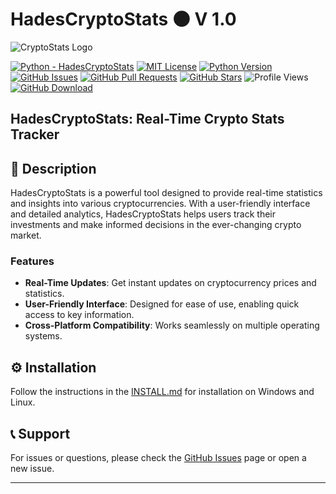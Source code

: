 # HadesCryptoStats  🌑 V 1.0


![CryptoStats Logo](https://github.com/haydenbanz/haydenbanz.github.io/blob/main/images/%20gitimage/CryptoStats.png?raw=true)

[![Python - HadesCryptoStats](https://img.shields.io/static/v1?label=Python&message=HadesCryptoStats&color=%242A3E87&labelColor=%236A7DA8&style=for-the-badge&&logo=python)](https://github.com/haydenbanz/CryptoStats/tree/main)
[![MIT License](https://img.shields.io/static/v1?label=License&message=MIT&color=%233DA639&labelColor=%23e3e3e3&style=for-the-badge)](https://github.com/haydenbanz/CryptoStats/blob/main/LICENSE)
[![Python Version](https://img.shields.io/static/v1?label=Python&message=3.6%2B&color=%230078D6&labelColor=%23e3e3e3&style=for-the-badge&logo=python)](https://www.python.org/downloads/)
[![GitHub Issues](https://img.shields.io/github/issues/haydenbanz/CryptoStats?style=for-the-badge)](https://github.com/haydenbanz/CryptoStats/issues)
[![GitHub Pull Requests](https://img.shields.io/github/issues-pr/haydenbanz/CryptoStats?style=for-the-badge)](https://github.com/haydenbanz/CryptoStats/pulls)
[![GitHub Stars](https://img.shields.io/github/stars/haydenbanz/HadesCryptoStats?style=for-the-badge)](https://github.com/haydenbanz/HadesCryptoStats/stargazers)
![Profile Views](https://komarev.com/ghpvc/?username=haydenbanz&color=%232A3E87&labelColor=%236A7DA8&style=for-the-badge)
[![GitHub Download](https://img.shields.io/static/v1?label=Download&message=CryptoStats&color=%242A3E87&labelColor=%236A7DA8&style=for-the-badge)](https://github.com/haydenbanz/CryptoStats/releases)

## HadesCryptoStats: Real-Time Crypto Stats Tracker

## 📖 Description

HadesCryptoStats is a powerful tool designed to provide real-time statistics and insights into various cryptocurrencies. With a user-friendly interface and detailed analytics, HadesCryptoStats helps users track their investments and make informed decisions in the ever-changing crypto market.

### Features
- **Real-Time Updates**: Get instant updates on cryptocurrency prices and statistics.
- **User-Friendly Interface**: Designed for ease of use, enabling quick access to key information.
- **Cross-Platform Compatibility**: Works seamlessly on multiple operating systems.

## ⚙️ Installation

Follow the instructions in the [INSTALL.md](INSTALL.md) for installation on Windows and Linux.

## 📞 Support

For issues or questions, please check the [GitHub Issues](https://github.com/haydenbanz/HadesCryptoStats/issues) page or open a new issue.

---
